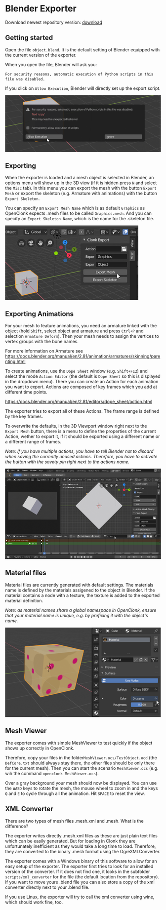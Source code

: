 # Blender Exporter
Download newest repository version: [download](https://github.com/rgerum/clonk-blender-exporter/archive/master.zip)


## Getting started
Open the file `object.blend`. It is the default setting of Blender equipped with the current version of the exporter.

When you open the file, Blender will ask you:

    For security reasons, automatic execution of Python scripts in this file was disabled.
    
If you click on `Allow Execution`, Blender will directly set up the export script.

<img src="https://github.com/rgerum/clonk-blender-exporter/blob/master/docs/allow_execute.png">


## Exporting
When the exporter is loaded and a mesh object is selected in Blender, an options menu will show up in the 3D view (if it is hidden press `N` and select the `Misc` tab). In this menu you can export the mesh with the button `Export Mesh` or export the skeleton (e.g. Armature with animations) with the button `Export Skeleton`.

You can specify an `Export Mesh Name` which is as default `Graphics` as OpenClonk expects .mesh files to be called `Graphics.mesh`. And you can specify an `Export Skeleton Name`, which is the name for the .skeleton file.

<img src="https://github.com/rgerum/clonk-blender-exporter/blob/master/docs/export_button.png">


## Exporting Animations
For your mesh to feature animations, you need an armature linked with the object (hold `Shift`, select object and armature and press `Ctrl+P` and selection `Armature Deform`). Then your mesh needs to assign the vertices to vertex groups with the bone names.

For more information on Armature see https://docs.blender.org/manual/en/2.81/animation/armatures/skinning/parenting.html

To create animations, use the `Dope Sheet` window (e.g. `Shift+F12`) and select the mode `Action Editor` (the default is `Dope Sheet` so this is displayed in the dropdown menu). There you can create an Action for each animation you want to export. Actions are composed of key frames which you add at different time points.

https://docs.blender.org/manual/en/2.81/editors/dope_sheet/action.html

The exporter tries to export all of these Actions. The frame range is defined by the key frames.

To overwrite the defaults, in the 3D Viewport window right next to the `Export Mesh` button, there is a menu to define the properties of the current Action, wether to export it, if it should be exported using a different name or a different range of frames.

*Note: if you have multiple actions, you have to tell Blender not to discard when saving the currently unused actions. Therefore, you have to activate the button with the savety pin right next to the actions name.*

<img src="https://github.com/rgerum/clonk-blender-exporter/blob/master/docs/animation.png">


## Material files
Material files are currently generated with default settings. The materials name is defined by the materials assigened to the object in Blender. If the material contains a node with a texture, the texture is added to the exported material definition.

*Note: as material names share a global namespace in OpenClonk, ensure that your material name is unique, e.g. by prefixing it with the object's name.*

<img src="https://github.com/rgerum/clonk-blender-exporter/blob/master/docs/define_material.png">


## Mesh Viewer
The exporter comes with simple MeshViewer to test quickly if the object shows up correctly in OpenClonk.

Therefore, copy your files in the folder`MeshViewer.ocs/TestObject.ocd` (the `DefCore.txt` should always stay there, the other files should be only there for the current mesh). Then you can start the scenario `MeshViewer.ocs` (e.g. wih the command `openclonk MeshViewer.ocs`).

Over a gray background your mesh should now be displayed. You can use the `WASD` keys to rotate the mesh, the mouse wheel to zoom in and the keys `Q` and `E` to cycle through all the animation. Hit `SPACE` to reset the view.


## XML Converter
There are two types of mesh files .mesh.xml and .mesh. What is the difference?

The exporter writes directly .mesh.xml files as these are just plain text files which can be easily generated. But for loading in Clonk they are unfortunately inefficient as they would take a long time to load. Therefore, they are converted to the binary .mesh format using the OgreXMLConverter.

The exporter comes with a Windows binary of this software to allow for an easy setup of the exporter. The exporter first tries to look for an installed version of the converter. If it does not find one, it looks in the subfolder `scripts/xml_converter` for the file (the default location from the repository). If you want to move youre .blend file you can also store a copy of the xml converter directly next to your .blend file.

If you use Linux, the exporter will try to call the xml converter using wine, which should work fine, too.

